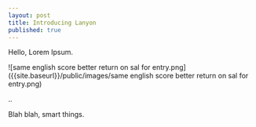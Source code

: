 ```yaml
---
layout: post
title: Introducing Lanyon
published: true
---
```





Hello, Lorem Ipsum.

![same english score better return on sal for entry.png]({{site.baseurl}}/public/images/same english score better return on sal for entry.png)

..

Blah blah, smart things.
